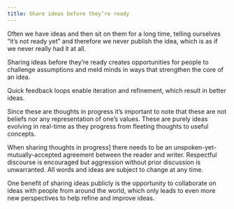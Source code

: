 ```yaml
---
title: Share ideas before they’re ready
---
```

Often we have ideas and then sit on them for a long time, telling ourselves “it’s not ready yet” and therefore we never publish the idea, which is as if we never really had it at all.

Sharing ideas before they’re ready creates opportunities for people to challenge assumptions and meld minds in ways that strengthen the core of an idea.

Quick feedback loops enable iteration and refinement, which result in better ideas.

Since these are thoughts in progress it’s important to note that these are not beliefs nor any representation of one’s values. These are purely ideas evolving in real-time as they progress from fleeting thoughts to useful concepts.

When sharing thoughts in progress] there needs to be an unspoken-yet-mutually-accepted agreement between the reader and writer. Respectful discourse is encouraged but aggression without prior discussion is unwarranted. All words and ideas are subject to change at any time.

One benefit of sharing ideas publicly is the opportunity to collaborate on ideas with people from around the world, which only leads to even more new perspectives to help refine and improve ideas.
